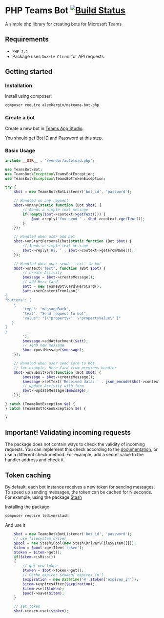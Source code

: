 # PHP Teams Bot [![Build Status](https://travis-ci.com/alexkargin/msteams-bot-php.svg?branch=main)](https://travis-ci.com/github/alexkargin/msteams-bot-php)
A simple php library for creating bots for Microsoft Teams

## Requirements

- `PHP 7.4`
- Package uses `Guzzle Client` for API requests 

## Getting started

### Installation

Install using composer:

```bash
composer require alexkargin/msteams-bot-php
```
### Create a bot

Create a new bot in [Teams App Studio](https://docs.microsoft.com/en-us/microsoftteams/platform/concepts/build-and-test/app-studio-overview).

You should get Bot ID and Password at this step.

### Basic Usage

```php
include __DIR__ . '/vendor/autoload.php';

use TeamsBot\Bot;
use TeamsBot\Exception\TeamsBotException;
use TeamsBot\Exception\TeamsBotTokenException;

try {
    $bot = new TeamsBot\BotListener('bot_id', 'password');

    // Handled on any request
    $bot->onAny(static function (Bot $bot) {
        // Sends a simple text message
        if(!empty($bot->context->getText())) {
            $bot->reply('You send ' . $bot->context->getText());
        }                     
    });

    // Handled when user add bot
    $bot->onStartPersonalChat(static function (Bot $bot) {
        // Sends a simple text message
        $bot->reply('Hi, ' . $bot->context->getFromName());                    
    });

    // Handled when user sends 'test' to bot
    $bot->onText('test', function (Bot $bot) {
        // create Activity
        $message = $bot->createMessage();
        // add Hero Card
        $att = new TeamsBot\Card\HeroCard();
        $att->setContentFromJson('
{
"buttons": [
    {
        "type": "messageBack",
        "text": "Send request to bot",
        "value": "{\"property\": \"propertyValue\" }"
   }
]
}
        ');
        $message->addAttachment($att);
        // send new message
        $bot->postMessage($message);
    });

    // Handled when user send form to bot
    // for example, Hero Card from previous handler
    $bot->onSubmitForm(function (Bot $bot) {
        $message = $bot->createMessage();
        $message->setText('Received data: ' . json_encode($bot->context->getFormData(), JSON_THROW_ON_ERROR));
        // update Activity with form
        $bot->updateMessage($message);
    });

} catch (TeamsBotException $e) {
} catch (TeamsBotTokenException $e) {

}
```

## Important! Validating incoming requests
The package does not contain ways to check the validity of incoming requests. 
You can implement this check according to the [documentation](https://docs.microsoft.com/en-us/azure/bot-service/rest-api/bot-framework-rest-connector-authentication?view=azure-bot-service-4.0), or use a different check method. For example, add a secret value to the handler address and check it.

## Token caching
By default, each bot instance receives a new token for sending messages. To speed up sending messages, the token can be cached for N seconds. For example, using the package [Stash](https://github.com/tedious/Stash)

Installing the package
```bash
composer require tedivm/stash
```

And use it
```php
    $bot = new TeamsBot\BotListener('bot_id', 'password');
    // use filesystem driver
    $pool = new Stash\Pool(new Stash\Driver\FileSystem([]));
    $item = $pool->getItem('token');
    $token = $item->get();
    if($item->isMiss())
    {
        // get new token
        $token = $bot->token->get();
        // Cache expires $token['expires_in']
        $expiration = new DateTime('@'.$token['expires_in']);
        $item->expiresAfter($expiration);
        $item->set($token);
        $pool->save($item);
    }

    // set token
    $bot->token->set($token);
```
